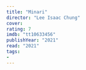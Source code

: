 ```yaml
---
title: "Minari"
director: "Lee Isaac Chung"
cover: 
rating: 7
imdb: "tt10633456"
publishYear: "2021"
read: "2021"
tags:
- 
---
```

